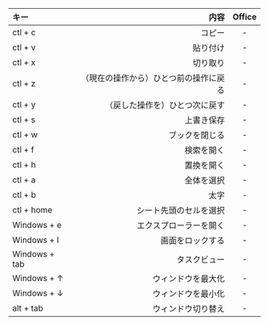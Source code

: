 
| キー | 内容 | Office |
|:-----------|------------:|:------------:|
| ctl + c    | コピー |     -     |
| ctl + v    | 貼り付け | - |
| ctl + x    | 切り取り | - |
| ctl + z    | （現在の操作から）ひとつ前の操作に戻る　| - |
| ctl + y    | （戻した操作を）ひとつ次に戻す | - |
| ctl + s    | 上書き保存 | - |
| ctl + w    | ブックを閉じる | - |
| ctl + f    | 検索を開く | - |
| ctl + h    | 置換を開く | - |     
| ctl + a    | 全体を選択 | - |
| ctl + b    | 太字 | - |
| ctl + home | シート先頭のセルを選択 | - |
| Windows + e   | エクスプローラーを開く | - |
| Windows + l   | 画面をロックする | -  |
| Windows + tab | タスクビュー | - |
| Windows + ↑   | ウィンドウを最大化 | - |
| Windows + ↓   | ウィンドウを最小化 | - |
| alt + tab | ウィンドウ切り替え | - |

